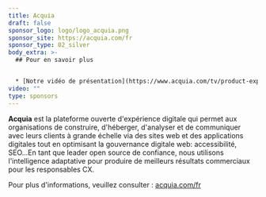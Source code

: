 ```yaml
---
title: Acquia
draft: false
sponsor_logo: logo/logo_acquia.png
sponsor_site: https://acquia.com/fr
sponsor_type: 02_silver
body_extra: >-
  ## Pour en savoir plus


  * [Notre vidéo de présentation](https://www.acquia.com/tv/product-explainers/drupal-hosting)
video: ""
type: sponsors
---
```

**Acquia** est la plateforme ouverte d'expérience digitale qui permet aux organisations de construire, d'héberger, d'analyser et de communiquer avec leurs clients à grande échelle via des sites web et des applications digitales tout en optimisant la gouvernance digitale web: accessibilité, SEO...En tant que leader open source de confiance, nous utilisons l'intelligence adaptative pour produire de meilleurs résultats commerciaux pour les responsables CX. 



Pour plus d'informations, veuillez consulter : [acquia.com/fr](https://acquia.com/fr)
